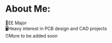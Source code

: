 # About Me:
🔌EE Major<br>🖥️Heavy interest in PCB design and CAD projects<br>⏰More to be added soon

<!---
Ventratrat/Ventratrat is a ✨ special ✨ repository because its `README.md` (this file) appears on your GitHub profile.
You can click the Preview link to take a look at your changes.
--->

